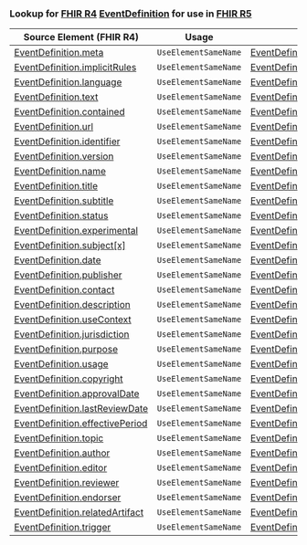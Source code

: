 ### Lookup for [FHIR R4](https://hl7.org/fhir/R4/) [EventDefinition](https://hl7.org/fhir/R4/EventDefinition.html) for use in [FHIR R5](https://hl7.org/fhir/R5/)

| Source Element (FHIR R4) | Usage | Target |
| -------------- | ----- | ------ |
| [EventDefinition.meta](https://hl7.org/fhir/R4/EventDefinition.html#resource) | `UseElementSameName` | [EventDefinition.meta](https://hl7.org/fhir/R5/EventDefinition.html#resource) |
| [EventDefinition.implicitRules](https://hl7.org/fhir/R4/EventDefinition.html#resource) | `UseElementSameName` | [EventDefinition.implicitRules](https://hl7.org/fhir/R5/EventDefinition.html#resource) |
| [EventDefinition.language](https://hl7.org/fhir/R4/EventDefinition.html#resource) | `UseElementSameName` | [EventDefinition.language](https://hl7.org/fhir/R5/EventDefinition.html#resource) |
| [EventDefinition.text](https://hl7.org/fhir/R4/EventDefinition.html#resource) | `UseElementSameName` | [EventDefinition.text](https://hl7.org/fhir/R5/EventDefinition.html#resource) |
| [EventDefinition.contained](https://hl7.org/fhir/R4/EventDefinition.html#resource) | `UseElementSameName` | [EventDefinition.contained](https://hl7.org/fhir/R5/EventDefinition.html#resource) |
| [EventDefinition.url](https://hl7.org/fhir/R4/EventDefinition.html#resource) | `UseElementSameName` | [EventDefinition.url](https://hl7.org/fhir/R5/EventDefinition.html#resource) |
| [EventDefinition.identifier](https://hl7.org/fhir/R4/EventDefinition.html#resource) | `UseElementSameName` | [EventDefinition.identifier](https://hl7.org/fhir/R5/EventDefinition.html#resource) |
| [EventDefinition.version](https://hl7.org/fhir/R4/EventDefinition.html#resource) | `UseElementSameName` | [EventDefinition.version](https://hl7.org/fhir/R5/EventDefinition.html#resource) |
| [EventDefinition.name](https://hl7.org/fhir/R4/EventDefinition.html#resource) | `UseElementSameName` | [EventDefinition.name](https://hl7.org/fhir/R5/EventDefinition.html#resource) |
| [EventDefinition.title](https://hl7.org/fhir/R4/EventDefinition.html#resource) | `UseElementSameName` | [EventDefinition.title](https://hl7.org/fhir/R5/EventDefinition.html#resource) |
| [EventDefinition.subtitle](https://hl7.org/fhir/R4/EventDefinition.html#resource) | `UseElementSameName` | [EventDefinition.subtitle](https://hl7.org/fhir/R5/EventDefinition.html#resource) |
| [EventDefinition.status](https://hl7.org/fhir/R4/EventDefinition.html#resource) | `UseElementSameName` | [EventDefinition.status](https://hl7.org/fhir/R5/EventDefinition.html#resource) |
| [EventDefinition.experimental](https://hl7.org/fhir/R4/EventDefinition.html#resource) | `UseElementSameName` | [EventDefinition.experimental](https://hl7.org/fhir/R5/EventDefinition.html#resource) |
| [EventDefinition.subject[x]](https://hl7.org/fhir/R4/EventDefinition.html#resource) | `UseElementSameName` | [EventDefinition.subject[x]](https://hl7.org/fhir/R5/EventDefinition.html#resource) |
| [EventDefinition.date](https://hl7.org/fhir/R4/EventDefinition.html#resource) | `UseElementSameName` | [EventDefinition.date](https://hl7.org/fhir/R5/EventDefinition.html#resource) |
| [EventDefinition.publisher](https://hl7.org/fhir/R4/EventDefinition.html#resource) | `UseElementSameName` | [EventDefinition.publisher](https://hl7.org/fhir/R5/EventDefinition.html#resource) |
| [EventDefinition.contact](https://hl7.org/fhir/R4/EventDefinition.html#resource) | `UseElementSameName` | [EventDefinition.contact](https://hl7.org/fhir/R5/EventDefinition.html#resource) |
| [EventDefinition.description](https://hl7.org/fhir/R4/EventDefinition.html#resource) | `UseElementSameName` | [EventDefinition.description](https://hl7.org/fhir/R5/EventDefinition.html#resource) |
| [EventDefinition.useContext](https://hl7.org/fhir/R4/EventDefinition.html#resource) | `UseElementSameName` | [EventDefinition.useContext](https://hl7.org/fhir/R5/EventDefinition.html#resource) |
| [EventDefinition.jurisdiction](https://hl7.org/fhir/R4/EventDefinition.html#resource) | `UseElementSameName` | [EventDefinition.jurisdiction](https://hl7.org/fhir/R5/EventDefinition.html#resource) |
| [EventDefinition.purpose](https://hl7.org/fhir/R4/EventDefinition.html#resource) | `UseElementSameName` | [EventDefinition.purpose](https://hl7.org/fhir/R5/EventDefinition.html#resource) |
| [EventDefinition.usage](https://hl7.org/fhir/R4/EventDefinition.html#resource) | `UseElementSameName` | [EventDefinition.usage](https://hl7.org/fhir/R5/EventDefinition.html#resource) |
| [EventDefinition.copyright](https://hl7.org/fhir/R4/EventDefinition.html#resource) | `UseElementSameName` | [EventDefinition.copyright](https://hl7.org/fhir/R5/EventDefinition.html#resource) |
| [EventDefinition.approvalDate](https://hl7.org/fhir/R4/EventDefinition.html#resource) | `UseElementSameName` | [EventDefinition.approvalDate](https://hl7.org/fhir/R5/EventDefinition.html#resource) |
| [EventDefinition.lastReviewDate](https://hl7.org/fhir/R4/EventDefinition.html#resource) | `UseElementSameName` | [EventDefinition.lastReviewDate](https://hl7.org/fhir/R5/EventDefinition.html#resource) |
| [EventDefinition.effectivePeriod](https://hl7.org/fhir/R4/EventDefinition.html#resource) | `UseElementSameName` | [EventDefinition.effectivePeriod](https://hl7.org/fhir/R5/EventDefinition.html#resource) |
| [EventDefinition.topic](https://hl7.org/fhir/R4/EventDefinition.html#resource) | `UseElementSameName` | [EventDefinition.topic](https://hl7.org/fhir/R5/EventDefinition.html#resource) |
| [EventDefinition.author](https://hl7.org/fhir/R4/EventDefinition.html#resource) | `UseElementSameName` | [EventDefinition.author](https://hl7.org/fhir/R5/EventDefinition.html#resource) |
| [EventDefinition.editor](https://hl7.org/fhir/R4/EventDefinition.html#resource) | `UseElementSameName` | [EventDefinition.editor](https://hl7.org/fhir/R5/EventDefinition.html#resource) |
| [EventDefinition.reviewer](https://hl7.org/fhir/R4/EventDefinition.html#resource) | `UseElementSameName` | [EventDefinition.reviewer](https://hl7.org/fhir/R5/EventDefinition.html#resource) |
| [EventDefinition.endorser](https://hl7.org/fhir/R4/EventDefinition.html#resource) | `UseElementSameName` | [EventDefinition.endorser](https://hl7.org/fhir/R5/EventDefinition.html#resource) |
| [EventDefinition.relatedArtifact](https://hl7.org/fhir/R4/EventDefinition.html#resource) | `UseElementSameName` | [EventDefinition.relatedArtifact](https://hl7.org/fhir/R5/EventDefinition.html#resource) |
| [EventDefinition.trigger](https://hl7.org/fhir/R4/EventDefinition.html#resource) | `UseElementSameName` | [EventDefinition.trigger](https://hl7.org/fhir/R5/EventDefinition.html#resource) |
